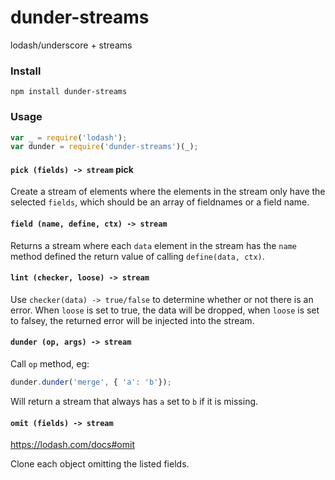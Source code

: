 dunder-streams
==============

lodash/underscore + streams

### Install
`npm install dunder-streams`

### Usage
```javascript
var _ = require('lodash');
var dunder = require('dunder-streams')(_);

```

#### `pick (fields) -> stream` pick
Create a stream of elements where the elements in the stream only have
the selected `fields`, which should be an array of fieldnames or a
field name.

#### `field (name, define, ctx) -> stream`

Returns a stream where each `data` element in the stream has the `name`
method defined the return value of calling `define(data, ctx)`.

#### `lint (checker, loose) -> stream`

Use `checker(data) -> true/false` to determine whether or not there is
an error.  When `loose` is set to true, the data will be dropped, when
`loose` is set to falsey, the returned error will be injected into the
stream.

#### `dunder (op, args) -> stream`

Call `op` method, eg:
```javascript
dunder.dunder('merge', { 'a': 'b'});
```
Will return a stream that always has `a` set to `b` if it is missing.


#### `omit (fields) -> stream`
  https://lodash.com/docs#omit

Clone each object omitting the listed fields.

